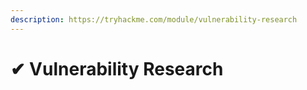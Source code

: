 ```yaml
---
description: https://tryhackme.com/module/vulnerability-research
---
```


# ✔ Vulnerability Research

